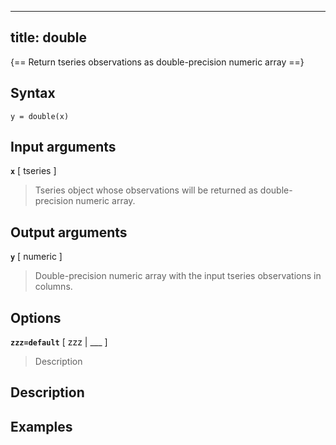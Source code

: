 
---
title: double
---

{== Return tseries observations as double-precision numeric array ==}


## Syntax 

    y = double(x)


## Input arguments 

__`x`__ [ tseries ]
> 
> Tseries object whose observations will be returned as
> double-precision numeric array.
> 


## Output arguments 

__`y`__ [ numeric ]
> 
> Double-precision numeric array with the input tseries
> observations in columns.
> 


## Options 

__`zzz=default`__ [ zzz | ___ ]
> 
> Description
> 


## Description 



## Examples

```matlab
```

